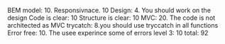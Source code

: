 BEM model: 10. 
Responsivnace.  10
Design: 4. You should work on the design
Code is clear: 10
Structure is clear: 10
MVC: 20. The code is not architected as MVC
trycatch: 8.you should use tryccatch in all functions
Error free: 10. The usee experince some of errors
level 3: 10
total: 92

